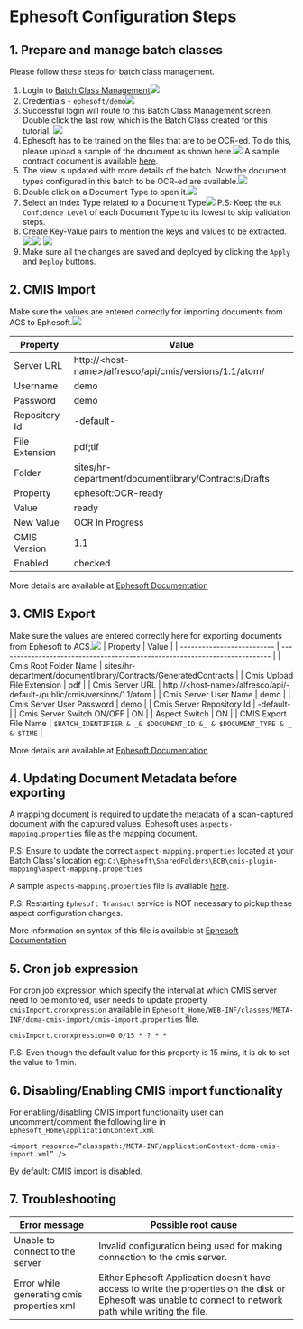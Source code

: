 # Ephesoft Configuration Steps

## 1. Prepare and manage batch classes

Please follow these steps for batch class management.

1. Login to [Batch Class Management](http://<host-name>:8080/dcma/BatchClassManagement.html)![](resources/1.png)
2. Credentials -  `ephesoft/demo`![](resources/3.png)
3. Successful login will route to this Batch Class Management screen. Double click the last row, which is the Batch Class created for this tutorial. ![](resources/4.png)
4. Ephesoft has to be trained on the files that are to be OCR-ed. To do this, please upload a sample of the document as shown here.![](resources/4a.png)
A sample contract document is available [here](resources/Sample-ContractDocument.pdf).
5. The view is updated with more details of the batch. Now the document types configured in this batch to be OCR-ed are available.![](resources/5.png)
6. Double click on a Document Type to open it.![](resources/7.png)
7. Select an Index Type related to a Document Type![](resources/7a.png)
   P.S: Keep the `OCR Confidence Level` of each Document Type to its lowest to skip validation steps.
8. Create Key-Value pairs to mention the keys and values to be extracted.![](resources/8.png)![](resources/9.png)
![](resources/10.png)
9. Make sure all the changes are saved and deployed by clicking the `Apply` and `Deploy` buttons.

## 2. CMIS Import

   Make sure the values are entered correctly for importing documents from ACS to Ephesoft.![](resources/11.png)

| Property       | Value                                                     |
| -------------- | --------------------------------------------------------- |
| Server URL     | http://\<host-name\>/alfresco/api/cmis/versions/1.1/atom/ |
| Username       | demo                                                      |
| Password       | demo                                                      |
| Repository Id  | -default-                                                 |
| File Extension | pdf;tif                                                   |
| Folder         | sites/hr-department/documentlibrary/Contracts/Drafts       |
| Property       | ephesoft:OCR-ready                                        |
| Value          | ready                                                     |
| New Value      | OCR In Progress                                           |
| CMIS Version   | 1.1                                                       |
| Enabled        | checked                                                   |

More details are available at [Ephesoft Documentation](https://ephesoft.com/docs/install-and-upgrade/4-1-0-0/cmis-import/)

## 3. CMIS Export

   Make sure the values are entered correctly here for exporting documents from Ephesoft to ACS.![](resources/12.png)
   | Property                   | Value                                                                       |
   | -------------------------- | --------------------------------------------------------------------------- |
   | Cmis Root Folder Name      | sites/hr-department/documentlibrary/Contracts/GeneratedContracts             |
   | Cmis Upload File Extension | pdf                                                                         |
   | Cmis Server URL            | http://\<host-name\>/alfresco/api/-default-/public/cmis/versions/1.1/atom   |
   | Cmis Server User Name      | demo                                                                        |
   | Cmis Server User Password  | demo                                                                        |
   | Cmis Server Repository Id  | -default-                                                                   |
   | Cmis Server Switch ON/OFF  | ON                                                                          |
   | Aspect Switch              | ON                                                                          |
   | CMIS Export File Name      | ```$BATCH_IDENTIFIER & _& $DOCUMENT_ID &_ & $DOCUMENT_TYPE & _ & $TIME``` |

   More details are available at [Ephesoft Documentation](https://ephesoft.com/docs/cmis-export-plugin-documentation/)

## 4. Updating Document Metadata before exporting

A mapping document is required to update the metadata of a scan-captured document with the captured values. Ephesoft uses `aspects-mapping.properties` file as the mapping document.

P.S: Ensure to update the correct `aspect-mapping.properties` located at your Batch Class's location eg: `C:\Ephesoft\SharedFolders\BCB\cmis-plugin-mapping\aspect-mapping.properties`

A sample `aspects-mapping.properties` file is available [here](resources/aspects-mapping.properties).

P.S: Restarting `Ephesoft Transact` service is NOT necessary to pickup these aspect configuration changes.

More information on syntax of this file is available at  [Ephesoft Documentation](https://ephesoft.com/docs/features-and-functions/administrator/moduleplugin-configuration/export-module/cmis-export-plugin-3/)

## 5. Cron job expression

For cron job expression which specify the interval at which CMIS server need to be monitored, user needs to update property `cmisImport.cronxpression` available in `Ephesoft_Home/WEB-INF/classes/META-INF/dcma-cmis-import/cmis-import.properties` file.

```
cmisImport.cronxpression=0 0/15 * ? * *
```

P.S: Even though the default value for this property is 15 mins, it is ok to set the value to 1 min.

## 6. Disabling/Enabling CMIS import functionality

For enabling/disabling CMIS import functionality user can uncomment/comment the following line in `Ephesoft_Home\applicationContext.xml`

```
<import resource=”classpath:/META-INF/applicationContext-dcma-cmis-import.xml” />
```

By default: CMIS import is disabled.

## 7. Troubleshooting

| Error message                              | Possible root cause                                                                                                                                           |
| ------------------------------------------ | ------------------------------------------------------------------------------------------------------------------------------------------------------------- |
| Unable to connect to the server            | Invalid configuration being used for making connection to the cmis server.                                                                                    |
| Error while generating cmis properties xml | Either Ephesoft Application doesn’t have access to write the properties on the disk or Ephesoft was unable to connect to network path while writing the file. |
